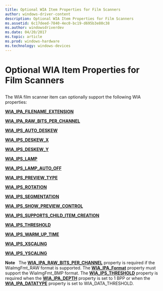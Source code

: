 ```yaml
---
title: Optional WIA Item Properties for Film Scanners
author: windows-driver-content
description: Optional WIA Item Properties for Film Scanners
ms.assetid: 6c17deed-7840-4ec0-bc19-d695b3e80c38
ms.author: windowsdriverdev
ms.date: 04/20/2017
ms.topic: article
ms.prod: windows-hardware
ms.technology: windows-devices
---
```


# Optional WIA Item Properties for Film Scanners


## <a href="" id="ddk-optional-wia-item-properties-for-film-scanners-si"></a>


The WIA film scanner item can optionally support the following WIA properties:

[**WIA\_IPA\_FILENAME\_EXTENSION**](https://msdn.microsoft.com/library/windows/hardware/ff551549)

[**WIA\_IPA\_RAW\_BITS\_PER\_CHANNEL**](https://msdn.microsoft.com/library/windows/hardware/ff551641)

[**WIA\_IPS\_AUTO\_DESKEW**](https://msdn.microsoft.com/library/windows/hardware/ff552564)

[**WIA\_IPS\_DESKEW\_X**](https://msdn.microsoft.com/library/windows/hardware/ff552581)

[**WIA\_IPS\_DESKEW\_Y**](https://msdn.microsoft.com/library/windows/hardware/ff552587)

[**WIA\_IPS\_LAMP**](https://msdn.microsoft.com/library/windows/hardware/ff552603)

[**WIA\_IPS\_LAMP\_AUTO\_OFF**](https://msdn.microsoft.com/library/windows/hardware/ff552605)

[**WIA\_IPS\_PREVIEW\_TYPE**](https://msdn.microsoft.com/library/windows/hardware/ff552646)

[**WIA\_IPS\_ROTATION**](https://msdn.microsoft.com/library/windows/hardware/ff552648)

[**WIA\_IPS\_SEGMENTATION**](https://msdn.microsoft.com/library/windows/hardware/ff552649)

[**WIA\_IPS\_SHOW\_PREVIEW\_CONTROL**](https://msdn.microsoft.com/library/windows/hardware/ff552652)

[**WIA\_IPS\_SUPPORTS\_CHILD\_ITEM\_CREATION**](https://msdn.microsoft.com/library/windows/hardware/ff552653)

[**WIA\_IPS\_THRESHOLD**](https://msdn.microsoft.com/library/windows/hardware/ff552655)

[**WIA\_IPS\_WARM\_UP\_TIME**](https://msdn.microsoft.com/library/windows/hardware/ff552660)

[**WIA\_IPS\_XSCALING**](https://msdn.microsoft.com/library/windows/hardware/ff552667)

[**WIA\_IPS\_YSCALING**](https://msdn.microsoft.com/library/windows/hardware/ff552676)

**Note**   The [**WIA\_IPA\_RAW\_BITS\_PER\_CHANNEL**](https://msdn.microsoft.com/library/windows/hardware/ff551641) property is required if the WiaImgFmt\_RAW format is supported. The [**WIA\_IPA\_Format**](https://msdn.microsoft.com/library/windows/hardware/ff551553) property must support the WiaImgFmt\_BMP format. The [**WIA\_IPS\_THRESHOLD**](https://msdn.microsoft.com/library/windows/hardware/ff552655) property is required when the [**WIA\_IPA\_DEPTH**](https://msdn.microsoft.com/library/windows/hardware/ff551546) property is set to 1 BPP or when the [**WIA\_IPA\_DATATYPE**](https://msdn.microsoft.com/library/windows/hardware/ff551543) property is set to WIA\_DATA\_THRESHOLD.

 

 

 




